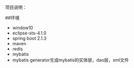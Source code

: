 项目说明：

##环境
- window10
- eclipse-sts-4.1.0 
- spring boot 2.1.3
- maven
- redis
- mybatis
- mybatis generator生成mybatis的实体层，dao层，xml文件


